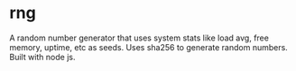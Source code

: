 # rng
A random number generator that uses system stats like load avg, free memory, uptime, etc as seeds. Uses sha256 to generate random numbers. Built with node js.
